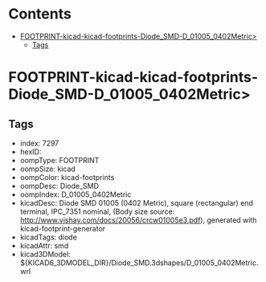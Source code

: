 



Contents
========

* [FOOTPRINT-kicad-kicad-footprints-Diode_SMD-D_01005_0402Metric>](#footprint-kicad-kicad-footprints-diode_smd-d_01005_0402metric)
	* [Tags](#tags)

# FOOTPRINT-kicad-kicad-footprints-Diode_SMD-D_01005_0402Metric>

## Tags

- index: 7297
- hexID: 
- oompType: FOOTPRINT
- oompSize: kicad
- oompColor: kicad-footprints
- oompDesc: Diode_SMD
- oompIndex: D_01005_0402Metric
- kicadDesc: Diode SMD 01005 (0402 Metric), square (rectangular) end terminal, IPC_7351 nominal, (Body size source: http://www.vishay.com/docs/20056/crcw01005e3.pdf), generated with kicad-footprint-generator
- kicadTags: diode
- kicadAttr: smd
- kicad3DModel: ${KICAD6_3DMODEL_DIR}/Diode_SMD.3dshapes/D_01005_0402Metric.wrl
